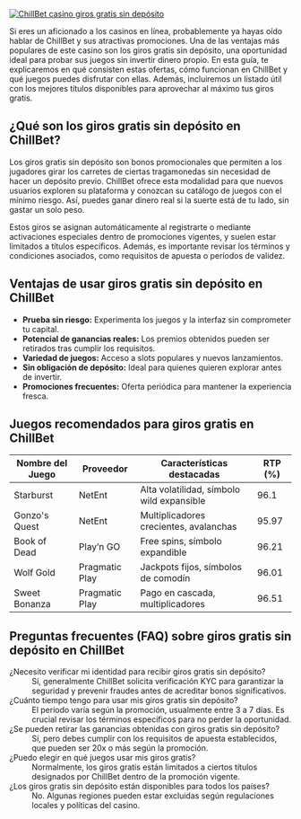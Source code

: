 [![ChillBet casino giros gratis sin depósito](https://123-caf.pages.dev/gitsignup.png)](https://vrmoo.ru/Bt82HjjY)

<p>Si eres un aficionado a los casinos en línea, probablemente ya hayas oído hablar de ChillBet y sus atractivas promociones. Una de las ventajas más populares de este casino son los giros gratis sin depósito, una oportunidad ideal para probar sus juegos sin invertir dinero propio. En esta guía, te explicaremos en qué consisten estas ofertas, cómo funcionan en ChillBet y qué juegos puedes disfrutar con ellas. Además, incluiremos un listado útil con los mejores títulos disponibles para aprovechar al máximo tus giros gratis.</p>  <h2>¿Qué son los giros gratis sin depósito en ChillBet?</h2> <p>Los giros gratis sin depósito son bonos promocionales que permiten a los jugadores girar los carretes de ciertas tragamonedas sin necesidad de hacer un depósito previo. ChillBet ofrece esta modalidad para que nuevos usuarios exploren su plataforma y conozcan su catálogo de juegos con el mínimo riesgo. Así, puedes ganar dinero real si la suerte está de tu lado, sin gastar un solo peso.</p> <p>Estos giros se asignan automáticamente al registrarte o mediante activaciones especiales dentro de promociones vigentes, y suelen estar limitados a títulos específicos. Además, es importante revisar los términos y condiciones asociados, como requisitos de apuesta o períodos de validez.</p>  <h2>Ventajas de usar giros gratis sin depósito en ChillBet</h2> <ul>   <li><strong>Prueba sin riesgo:</strong> Experimenta los juegos y la interfaz sin comprometer tu capital.</li>   <li><strong>Potencial de ganancias reales:</strong> Los premios obtenidos pueden ser retirados tras cumplir los requisitos.</li>   <li><strong>Variedad de juegos:</strong> Acceso a slots populares y nuevos lanzamientos.</li>   <li><strong>Sin obligación de depósito:</strong> Ideal para quienes quieren explorar antes de invertir.</li>   <li><strong>Promociones frecuentes:</strong> Oferta periódica para mantener la experiencia fresca.</li> </ul>  <h2>Juegos recomendados para giros gratis en ChillBet</h2> <table>   <thead>     <tr>       <th>Nombre del Juego</th>       <th>Proveedor</th>       <th>Características destacadas</th>       <th>RTP (%)</th>     </tr>   </thead>   <tbody>     <tr>       <td>Starburst</td>       <td>NetEnt</td>       <td>Alta volatilidad, símbolo wild expansible</td>       <td>96.1</td>     </tr>     <tr>       <td>Gonzo's Quest</td>       <td>NetEnt</td>       <td>Multiplicadores crecientes, avalanchas</td>       <td>95.97</td>     </tr>     <tr>       <td>Book of Dead</td>       <td>Play’n GO</td>       <td>Free spins, símbolo expandible</td>       <td>96.21</td>     </tr>     <tr>       <td>Wolf Gold</td>       <td>Pragmatic Play</td>       <td>Jackpots fijos, símbolos de comodín</td>       <td>96.01</td>     </tr>     <tr>       <td>Sweet Bonanza</td>       <td>Pragmatic Play</td>       <td>Pago en cascada, multiplicadores</td>       <td>96.51</td>     </tr>   </tbody> </table>  <h2>Preguntas frecuentes (FAQ) sobre giros gratis sin depósito en ChillBet</h2> <dl>   <dt>¿Necesito verificar mi identidad para recibir giros gratis sin depósito?</dt>   <dd>Sí, generalmente ChillBet solicita verificación KYC para garantizar la seguridad y prevenir fraudes antes de acreditar bonos significativos.</dd>    <dt>¿Cuánto tiempo tengo para usar mis giros gratis sin depósito?</dt>   <dd>El periodo varía según la promoción, usualmente entre 3 a 7 días. Es crucial revisar los términos específicos para no perder la oportunidad.</dd>    <dt>¿Se pueden retirar las ganancias obtenidas con giros gratis sin depósito?</dt>   <dd>Sí, pero debes cumplir con los requisitos de apuesta establecidos, que pueden ser 20x o más según la promoción.</dd>    <dt>¿Puedo elegir en qué juegos usar mis giros gratis?</dt>   <dd>Normalmente, los giros gratis están limitados a ciertos títulos designados por ChillBet dentro de la promoción vigente.</dd>    <dt>¿Los giros gratis sin depósito están disponibles para todos los países?</dt>   <dd>No. Algunas regiones pueden estar excluidas según regulaciones locales y políticas del casino.</dd> </dl>